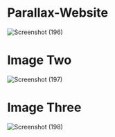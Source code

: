 # Parallax-Website
![Screenshot (196)](https://user-images.githubusercontent.com/32364768/56619985-07bb4200-6645-11e9-8af5-f7e2f64ce1f6.png)

# Image Two 
![Screenshot (197)](https://user-images.githubusercontent.com/32364768/56619991-0ab63280-6645-11e9-9b87-b2c479315172.png)

# Image Three
![Screenshot (198)](https://user-images.githubusercontent.com/32364768/56619997-0f7ae680-6645-11e9-8fcc-35127cbbc7f9.png)
